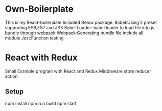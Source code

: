 # Own-Boilerplate
This is my React-boilerplate
Included Below package:
Babel:Using 2 preset supporting ES6,ES7 and JSX
Babel Loader: babel loader to load file into js bundle through webpack
Webpack:Generating bundle file include all module
Jest:Function testing

# React with Redux
Small Example program with React and Redux 
Middleware store reducer action 

## Setup
npm install
npm run build
npm start
